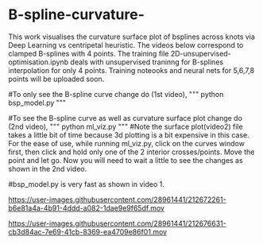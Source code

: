 # B-spline-curvature-
This work visualises the curvature surface plot of bsplines across knots via Deep Learning vs centripetal heuristic. The videos below correspond to clamped B-splines with 4 points. The training file 2D-unsupervised-optimisation.ipynb deals with unsupervised traninng for B-splines interpolation for only 4 points. Training noteooks and neural nets for 5,6,7,8 points will be uploaded soon. 

#To only see the B-spline curve change do (1st video),
"""
python bsp_model.py
"""

#To see the B-spline curve as well as curvature surface plot change do (2nd video),
"""
python ml_viz.py
"""
#Note the surface plot(video2) file takes a little bit of time because 3d plotting is a bit expensive in this case.
For the ease of use, while running ml_viz.py, click on the curves window first, then click and hold only one of the 2 interior crosses/points. Move the point and let go. Now you will need to wait a little to see the changes as shown in the 2nd video.

#bsp_model.py is very fast as shown in video 1.

https://user-images.githubusercontent.com/28961441/212672261-b6e81a4a-4b91-4ddd-a082-1dae9e9f65df.mov



https://user-images.githubusercontent.com/28961441/212676631-cb3d84ac-7e69-41cb-8369-ea4709e86f01.mov

